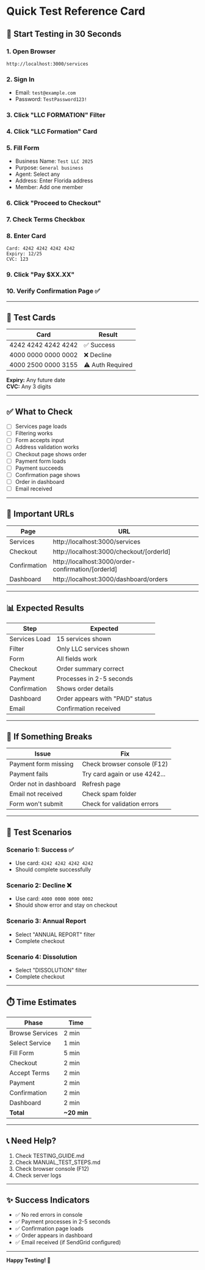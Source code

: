 # Quick Test Reference Card

## 🚀 Start Testing in 30 Seconds

### 1. Open Browser
```
http://localhost:3000/services
```

### 2. Sign In
- Email: `test@example.com`
- Password: `TestPassword123!`

### 3. Click "LLC FORMATION" Filter

### 4. Click "LLC Formation" Card

### 5. Fill Form
- Business Name: `Test LLC 2025`
- Purpose: `General business`
- Agent: Select any
- Address: Enter Florida address
- Member: Add one member

### 6. Click "Proceed to Checkout"

### 7. Check Terms Checkbox

### 8. Enter Card
```
Card: 4242 4242 4242 4242
Expiry: 12/25
CVC: 123
```

### 9. Click "Pay $XX.XX"

### 10. Verify Confirmation Page ✅

---

## 🧪 Test Cards

| Card | Result |
|------|--------|
| 4242 4242 4242 4242 | ✅ Success |
| 4000 0000 0000 0002 | ❌ Decline |
| 4000 2500 0000 3155 | ⚠️ Auth Required |

**Expiry:** Any future date  
**CVC:** Any 3 digits

---

## ✅ What to Check

- [ ] Services page loads
- [ ] Filtering works
- [ ] Form accepts input
- [ ] Address validation works
- [ ] Checkout page shows order
- [ ] Payment form loads
- [ ] Payment succeeds
- [ ] Confirmation page shows
- [ ] Order in dashboard
- [ ] Email received

---

## 🔗 Important URLs

| Page | URL |
|------|-----|
| Services | http://localhost:3000/services |
| Checkout | http://localhost:3000/checkout/[orderId] |
| Confirmation | http://localhost:3000/order-confirmation/[orderId] |
| Dashboard | http://localhost:3000/dashboard/orders |

---

## 📊 Expected Results

| Step | Expected |
|------|----------|
| Services Load | 15 services shown |
| Filter | Only LLC services shown |
| Form | All fields work |
| Checkout | Order summary correct |
| Payment | Processes in 2-5 seconds |
| Confirmation | Shows order details |
| Dashboard | Order appears with "PAID" status |
| Email | Confirmation received |

---

## 🐛 If Something Breaks

| Issue | Fix |
|-------|-----|
| Payment form missing | Check browser console (F12) |
| Payment fails | Try card again or use 4242... |
| Order not in dashboard | Refresh page |
| Email not received | Check spam folder |
| Form won't submit | Check for validation errors |

---

## 📝 Test Scenarios

### Scenario 1: Success ✅
- Use card: `4242 4242 4242 4242`
- Should complete successfully

### Scenario 2: Decline ❌
- Use card: `4000 0000 0000 0002`
- Should show error and stay on checkout

### Scenario 3: Annual Report
- Select "ANNUAL REPORT" filter
- Complete checkout

### Scenario 4: Dissolution
- Select "DISSOLUTION" filter
- Complete checkout

---

## ⏱️ Time Estimates

| Phase | Time |
|-------|------|
| Browse Services | 2 min |
| Select Service | 1 min |
| Fill Form | 5 min |
| Checkout | 2 min |
| Accept Terms | 2 min |
| Payment | 2 min |
| Confirmation | 2 min |
| Dashboard | 2 min |
| **Total** | **~20 min** |

---

## 📞 Need Help?

1. Check TESTING_GUIDE.md
2. Check MANUAL_TEST_STEPS.md
3. Check browser console (F12)
4. Check server logs

---

## ✨ Success Indicators

- ✅ No red errors in console
- ✅ Payment processes in 2-5 seconds
- ✅ Confirmation page loads
- ✅ Order appears in dashboard
- ✅ Email received (if SendGrid configured)

---

**Happy Testing! 🎉**

